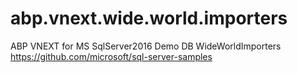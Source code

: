 # abp.vnext.wide.world.importers
ABP VNEXT for MS SqlServer2016 Demo DB  WideWorldImporters
https://github.com/microsoft/sql-server-samples
